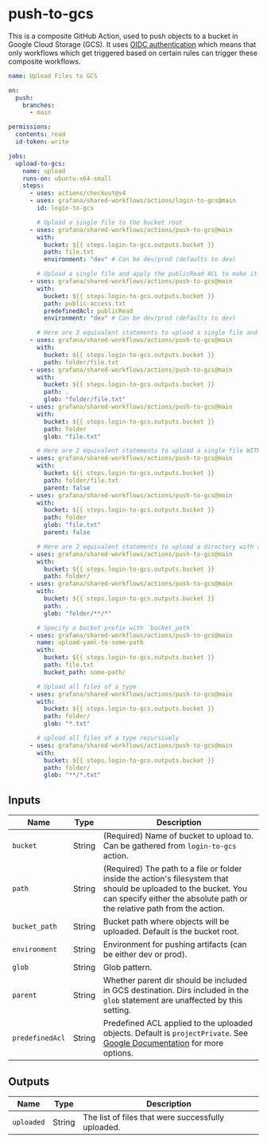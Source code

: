 # push-to-gcs

This is a composite GitHub Action, used to push objects to a bucket in Google Cloud Storage (GCS).
It uses [OIDC authentication](https://docs.github.com/en/actions/deployment/security-hardening-your-deployments/about-security-hardening-with-openid-connect)
which means that only workflows which get triggered based on certain rules can
trigger these composite workflows.

```yaml
name: Upload Files to GCS

on:
  push:
    branches:
      - main

permissions:
  contents: read
  id-token: write

jobs:
  upload-to-gcs:
    name: upload
    runs-on: ubuntu-x64-small
    steps:
      - uses: actions/checkout@v4
      - uses: grafana/shared-workflows/actions/login-to-gcs@main
        id: login-to-gcs

        # Upload a single file to the bucket root
      - uses: grafana/shared-workflows/actions/push-to-gcs@main
        with:
          bucket: ${{ steps.login-to-gcs.outputs.bucket }}
          path: file.txt
          environment: "dev" # Can be dev/prod (defaults to dev)

        # Upload a single file and apply the publicRead ACL to make it publicly accessible.
      - uses: grafana/shared-workflows/actions/push-to-gcs@main
        with:
          bucket: ${{ steps.login-to-gcs.outputs.bucket }}
          path: public-access.txt
          predefinedAcl: publicRead
          environment: "dev" # Can be dev/prod (defaults to dev)

        # Here are 3 equivalent statements to upload a single file and its parent directory to the bucket root
      - uses: grafana/shared-workflows/actions/push-to-gcs@main
        with:
          bucket: ${{ steps.login-to-gcs.outputs.bucket }}
          path: folder/file.txt
      - uses: grafana/shared-workflows/actions/push-to-gcs@main
        with:
          bucket: ${{ steps.login-to-gcs.outputs.bucket }}
          path: .
          glob: "folder/file.txt"
      - uses: grafana/shared-workflows/actions/push-to-gcs@main
        with:
          bucket: ${{ steps.login-to-gcs.outputs.bucket }}
          path: folder
          glob: "file.txt"

        # Here are 2 equivalent statements to upload a single file WITHOUT its parent directory to the bucket root
      - uses: grafana/shared-workflows/actions/push-to-gcs@main
        with:
          bucket: ${{ steps.login-to-gcs.outputs.bucket }}
          path: folder/file.txt
          parent: false
      - uses: grafana/shared-workflows/actions/push-to-gcs@main
        with:
          bucket: ${{ steps.login-to-gcs.outputs.bucket }}
          path: folder
          glob: "file.txt"
          parent: false

        # Here are 2 equivalent statements to upload a directory with all subdirectories
      - uses: grafana/shared-workflows/actions/push-to-gcs@main
        with:
          bucket: ${{ steps.login-to-gcs.outputs.bucket }}
          path: folder/
      - uses: grafana/shared-workflows/actions/push-to-gcs@main
        with:
          bucket: ${{ steps.login-to-gcs.outputs.bucket }}
          path: .
          glob: "folder/**/*"

        # Specify a bucket prefix with `bucket_path`
      - uses: grafana/shared-workflows/actions/push-to-gcs@main
        name: upload-yaml-to-some-path
        with:
          bucket: ${{ steps.login-to-gcs.outputs.bucket }}
          path: file.txt
          bucket_path: some-path/

        # Upload all files of a type
      - uses: grafana/shared-workflows/actions/push-to-gcs@main
        with:
          bucket: ${{ steps.login-to-gcs.outputs.bucket }}
          path: folder/
          glob: "*.txt"

        # upload all files of a type recursively
      - uses: grafana/shared-workflows/actions/push-to-gcs@main
        with:
          bucket: ${{ steps.login-to-gcs.outputs.bucket }}
          path: folder/
          glob: "**/*.txt"
```

## Inputs

| Name            | Type   | Description                                                                                                                                                                                       |
| --------------- | ------ | ------------------------------------------------------------------------------------------------------------------------------------------------------------------------------------------------- |
| `bucket`        | String | (Required) Name of bucket to upload to. Can be gathered from `login-to-gcs` action.                                                                                                               |
| `path`          | String | (Required) The path to a file or folder inside the action's filesystem that should be uploaded to the bucket. You can specify either the absolute path or the relative path from the action.      |
| `bucket_path`   | String | Bucket path where objects will be uploaded. Default is the bucket root.                                                                                                                           |
| `environment`   | String | Environment for pushing artifacts (can be either dev or prod).                                                                                                                                    |
| `glob`          | String | Glob pattern.                                                                                                                                                                                     |
| `parent`        | String | Whether parent dir should be included in GCS destination. Dirs included in the `glob` statement are unaffected by this setting.                                                                   |
| `predefinedAcl` | String | Predefined ACL applied to the uploaded objects. Default is `projectPrivate`. See [Google Documentation](https://googleapis.dev/nodejs/storage/latest/global.html#UploadOptions) for more options. |

## Outputs

| Name       | Type   | Description                                        |
| ---------- | ------ | -------------------------------------------------- |
| `uploaded` | String | The list of files that were successfully uploaded. |
